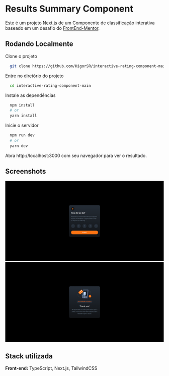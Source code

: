# Results Summary Component

Este é um projeto [Next.js](https://nextjs.org/) de um Componente de classificação interativa baseado em um desafio do [FrontEnd-Mentor](https://www.frontendmentor.io/challenges/results-summary-component-CE_K6s0maV).

## Rodando Localmente

Clone o projeto

```bash
  git clone https://github.com/HigorSR/interactive-rating-component-main.git
```

Entre no diretório do projeto

```bash
  cd interactive-rating-component-main
```

Instale as dependências

```bash
  npm install
  # or
  yarn install
```

Inicie o servidor

```bash
  npm run dev
  # or
  yarn dev
```

Abra http://localhost:3000 com seu navegador para ver o resultado.

## Screenshots

<div align="center">
  <img height="50%" src="./public/assets/card.png">
  <img height="50%" src="./public/assets/thankyou.png">
</div>

## Stack utilizada

**Front-end:** TypeScript, Next.js, TailwindCSS
